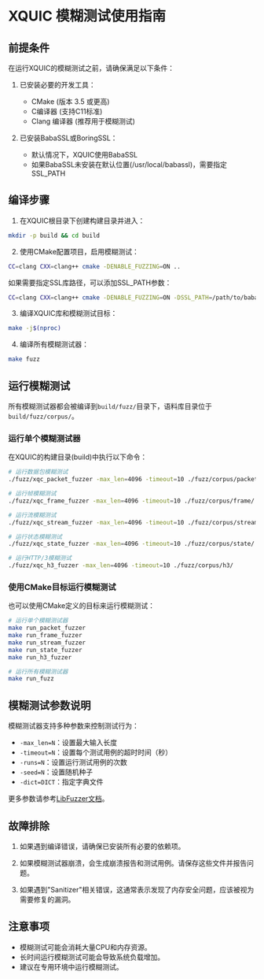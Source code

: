 # XQUIC 模糊测试使用指南

## 前提条件

在运行XQUIC的模糊测试之前，请确保满足以下条件：

1. 已安装必要的开发工具：
   - CMake (版本 3.5 或更高)
   - C编译器 (支持C11标准)
   - Clang 编译器 (推荐用于模糊测试)

2. 已安装BabaSSL或BoringSSL：
   - 默认情况下，XQUIC使用BabaSSL
   - 如果BabaSSL未安装在默认位置(/usr/local/babassl)，需要指定SSL_PATH

## 编译步骤

1. 在XQUIC根目录下创建构建目录并进入：

```bash
mkdir -p build && cd build
```

2. 使用CMake配置项目，启用模糊测试：

```bash
CC=clang CXX=clang++ cmake -DENABLE_FUZZING=ON ..
```

如果需要指定SSL库路径，可以添加SSL_PATH参数：

```bash
CC=clang CXX=clang++ cmake -DENABLE_FUZZING=ON -DSSL_PATH=/path/to/babassl ..
```

3. 编译XQUIC库和模糊测试目标：

```bash
make -j$(nproc)
```

4. 编译所有模糊测试器：

```bash
make fuzz
```

## 运行模糊测试

所有模糊测试器都会被编译到`build/fuzz/`目录下，语料库目录位于`build/fuzz/corpus/`。

### 运行单个模糊测试器

在XQUIC的构建目录(build)中执行以下命令：

```bash
# 运行数据包模糊测试
./fuzz/xqc_packet_fuzzer -max_len=4096 -timeout=10 ./fuzz/corpus/packet/

# 运行帧模糊测试
./fuzz/xqc_frame_fuzzer -max_len=4096 -timeout=10 ./fuzz/corpus/frame/

# 运行流模糊测试
./fuzz/xqc_stream_fuzzer -max_len=4096 -timeout=10 ./fuzz/corpus/stream/

# 运行状态模糊测试
./fuzz/xqc_state_fuzzer -max_len=4096 -timeout=10 ./fuzz/corpus/state/

# 运行HTTP/3模糊测试
./fuzz/xqc_h3_fuzzer -max_len=4096 -timeout=10 ./fuzz/corpus/h3/
```

### 使用CMake目标运行模糊测试

也可以使用CMake定义的目标来运行模糊测试：

```bash
# 运行单个模糊测试器
make run_packet_fuzzer
make run_frame_fuzzer
make run_stream_fuzzer
make run_state_fuzzer
make run_h3_fuzzer

# 运行所有模糊测试器
make run_fuzz
```

## 模糊测试参数说明

模糊测试器支持多种参数来控制测试行为：

- `-max_len=N`：设置最大输入长度
- `-timeout=N`：设置每个测试用例的超时时间（秒）
- `-runs=N`：设置运行测试用例的次数
- `-seed=N`：设置随机种子
- `-dict=DICT`：指定字典文件

更多参数请参考[LibFuzzer文档](https://llvm.org/docs/LibFuzzer.html)。

## 故障排除

1. 如果遇到编译错误，请确保已安装所有必要的依赖项。

2. 如果模糊测试器崩溃，会生成崩溃报告和测试用例。请保存这些文件并报告问题。

3. 如果遇到"Sanitizer"相关错误，这通常表示发现了内存安全问题，应该被视为需要修复的漏洞。

## 注意事项

- 模糊测试可能会消耗大量CPU和内存资源。
- 长时间运行模糊测试可能会导致系统负载增加。
- 建议在专用环境中运行模糊测试。